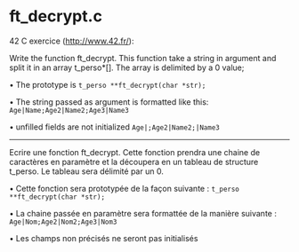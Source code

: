 # ft_decrypt.c
42 C exercice (http://www.42.fr/):

Write the function ft_decrypt. This function take a string in argument and split it in an array t_perso*[].
The array is delimited by a 0 value;

• The prototype is 
<code>t_perso **ft_decrypt(char *str);</code>

• The string passed as argument is formatted like this:
<code>Age|Name;Age2|Name2;Age3|Name3</code>

• unfilled fields are not initialized
<code>Age|;Age2|Name2;|Name3</code>

---

Ecrire une fonction ft_decrypt. Cette fonction prendra une chaine de caractères en paramètre et la découpera en un tableau de structure t_perso. Le tableau sera délimité par un 0.

• Cette fonction sera prototypée de la façon suivante :
<code>t_perso **ft_decrypt(char *str);</code>

• La chaine passée en paramètre sera formattée de la manière suivante :
<code>Age|Nom;Age2|Nom2;Age3|Nom3</code>

• Les champs non précisés ne seront pas initialisés
